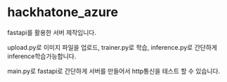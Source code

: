# hackhatone_azure

 fastapi를 활용한 서버 제작입니다. 

 upload.py로 이미지 파일을 업로드, trainer.py로 학습, inference.py로 간단하게 inference학습가능합니다.

 main.py로 fastapi로 간단하게 서버를 만들어서 http통신을 테스트 할 수 있습니다.
